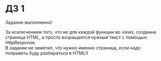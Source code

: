# ДЗ 1

Задание выполненно!  
  
За исключением того, что не для каждой функции во views, созданна страница HTML, а просто возращается нужный текст с помощью HttpResponse.  
В задании не заметил, что нужно именно страница, если надо поправить буду разбираться в HTML!)  
 